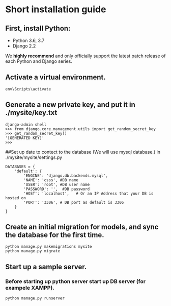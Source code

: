 # Short installation guide

## First, install Python:
- Python 3.6, 3.7
- Django 2.2

We **highly recommend** and only officially support the latest patch release of each Python and Django series.

## Activate a virtual environment.
```
env\Scripts\activate
```

## Generate a new private key, and put it in ./mysite/key.txt
```
django-admin shell
>>> from django.core.management.utils import get_random_secret_key
>>> get_random_secret_key()
'[GENERATED KEY]'
>>>
```

##Set up date to contect to the database (We will use mysql database.) in ./mysite/mysite/settings.py
```
DATABASES = {
    'default': {
        'ENGINE': 'django.db.backends.mysql',
        'NAME': 'csss', #DB name
        'USER': 'root', #DB user name
        'PASSWORD': '',  #DB password
        'HOST': 'localhost',   # Or an IP Address that your DB is hosted on
        'PORT': '3306', # DB port as default is 3306
    }
}
```

## Create an initial migration for models, and sync the database for the first time.
```
python manage.py makemigrations mysite
python manage.py migrate
```


## Start up a sample server.
### Before starting up python server start up DB server (for exampele XAMPP).
```
python manage.py runserver
```

